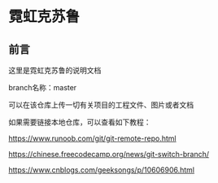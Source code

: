 # 霓虹克苏鲁

## 前言

这里是霓虹克苏鲁的说明文档

branch名称：master

可以在该仓库上传一切有关项目的工程文件、图片或者文档

如果需要链接本地仓库，可以查看如下教程：

https://www.runoob.com/git/git-remote-repo.html

https://chinese.freecodecamp.org/news/git-switch-branch/

https://www.cnblogs.com/geeksongs/p/10606906.html
